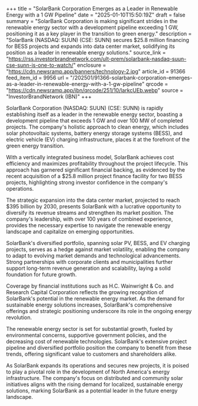 +++
title = "SolarBank Corporation Emerges as a Leader in Renewable Energy with a 1 GW Pipeline"
date = "2025-01-10T15:50:19Z"
draft = false
summary = "SolarBank Corporation is making significant strides in the renewable energy sector with a development pipeline exceeding 1 GW, positioning it as a key player in the transition to green energy."
description = "SolarBank (NASDAQ: SUUN) (CSE: SUNN) secures $25.8 million financing for BESS projects and expands into data center market, solidifying its position as a leader in renewable energy solutions."
source_link = "https://rss.investorbrandnetwork.com/ult-prem/solarbank-nasdaq-suun-cse-sunn-is-one-to-watch/"
enclosure = "https://cdn.newsramp.app/banners/technology-2.jpg"
article_id = 91366
feed_item_id = 9956
url = "/202501/91366-solarbank-corporation-emerges-as-a-leader-in-renewable-energy-with-a-1-gw-pipeline"
qrcode = "https://cdn.newsramp.app/ibn/qrcode/251/10/larkcUEb.webp"
source = "InvestorBrandNetwork (IBN)"
+++

<p>SolarBank Corporation (NASDAQ: SUUN) (CSE: SUNN) is rapidly establishing itself as a leader in the renewable energy sector, boasting a development pipeline that exceeds 1 GW and over 100 MW of completed projects. The company's holistic approach to clean energy, which includes solar photovoltaic systems, battery energy storage systems (BESS), and electric vehicle (EV) charging infrastructure, places it at the forefront of the green energy transition.</p><p>With a vertically integrated business model, SolarBank achieves cost efficiency and maximizes profitability throughout the project lifecycle. This approach has garnered significant financial backing, as evidenced by the recent acquisition of a $25.8 million project finance facility for two BESS projects, highlighting strong investor confidence in the company's operations.</p><p>The strategic expansion into the data center market, projected to reach $395 billion by 2030, presents SolarBank with a lucrative opportunity to diversify its revenue streams and strengthen its market position. The company's leadership, with over 100 years of combined experience, provides the necessary expertise to navigate the renewable energy landscape and capitalize on emerging opportunities.</p><p>SolarBank's diversified portfolio, spanning solar PV, BESS, and EV charging projects, serves as a hedge against market volatility, enabling the company to adapt to evolving market demands and technological advancements. Strong partnerships with corporate clients and municipalities further support long-term revenue generation and scalability, laying a solid foundation for future growth.</p><p>Coverage by financial institutions such as H.C. Wainwright & Co. and Research Capital Corporation reflects the growing recognition of SolarBank's potential in the renewable energy market. As the demand for sustainable energy solutions increases, SolarBank's comprehensive offerings and strategic positioning underscore its role in the ongoing energy revolution.</p><p>The renewable energy sector is set for substantial growth, fueled by environmental concerns, supportive government policies, and the decreasing cost of renewable technologies. SolarBank's extensive project pipeline and diversified portfolio position the company to benefit from these trends, offering significant value to customers and shareholders alike.</p><p>As SolarBank expands its operations and secures new projects, it is poised to play a pivotal role in the development of North America's energy infrastructure. The company's focus on distributed and community solar initiatives aligns with the rising demand for localized, sustainable energy solutions, marking SolarBank as a potential leader in the future energy landscape.</p>